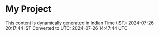 # My Project

This content is dynamically generated in Indian Time (IST): 2024-07-26 20:17:44 IST
Converted to UTC: 2024-07-26 14:47:44 UTC
